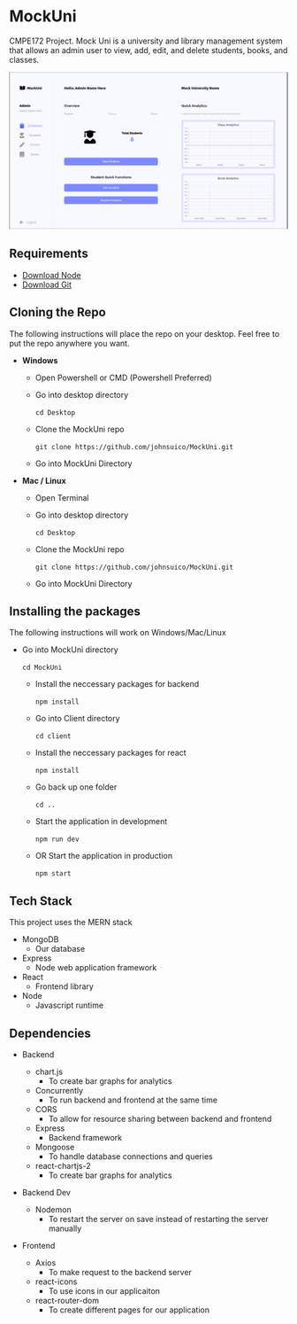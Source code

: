 # MockUni
CMPE172 Project. Mock Uni is a university and library management system that allows an admin user to view, add, edit, and delete students, books, and classes.

![Dashboard Inprogress Screenshot](Demo/dash-inprogress.PNG)

## Requirements
- [Download Node](https://nodejs.org/en/download/)
- [Download Git](https://git-scm.com/downloads)

## Cloning the Repo
The following instructions will place the repo on your desktop. Feel free to put the repo anywhere you want.

- **Windows**
  - Open Powershell or CMD (Powershell Preferred)
  - Go into desktop directory 

    ``` cd Desktop  ```
  - Clone the MockUni repo

    ``` git clone https://github.com/johnsuico/MockUni.git ```
  - Go into MockUni Directory

- **Mac / Linux**
  - Open Terminal
  - Go into desktop directory

    ``` cd Desktop  ```
  - Clone the MockUni repo

    ``` git clone https://github.com/johnsuico/MockUni.git ```
  - Go into MockUni Directory

## Installing the packages
The following instructions will work on Windows/Mac/Linux

- Go into MockUni directory

  ``` cd MockUni ```
  - Install the neccessary packages for backend

    ``` npm install ```
  - Go into Client directory

    ``` cd client ```
  - Install the neccessary packages for react

    ``` npm install ```
  - Go back up one folder

    ``` cd .. ```
  - Start the application in development

    ``` npm run dev ```
  - OR Start the application in production

    ``` npm start ```

## Tech Stack
This project uses the MERN stack

- MongoDB
  - Our database
- Express
  - Node web application framework
- React
  - Frontend library
- Node
  - Javascript runtime

## Dependencies

- Backend
  - chart.js
    - To create bar graphs for analytics
  - Concurrently
    - To run backend and frontend at the same time
  - CORS
    - To allow for resource sharing between backend and frontend
  - Express
    - Backend framework
  - Mongoose
    - To handle database connections and queries
  - react-chartjs-2
    - To create bar graphs for analytics

- Backend Dev
  - Nodemon
    - To restart the server on save instead of restarting the server manually

- Frontend
  - Axios
    - To make request to the backend server
  - react-icons
    - To use icons in our applicaiton
  - react-router-dom
    - To create different pages for our application